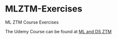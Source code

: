 # MLZTM-Exercises
ML ZTM Course Exercises

The Udemy Course can be found at [ML and DS ZTM](https://www.udemy.com/course/complete-machine-learning-and-data-science-zero-to-mastery/)
